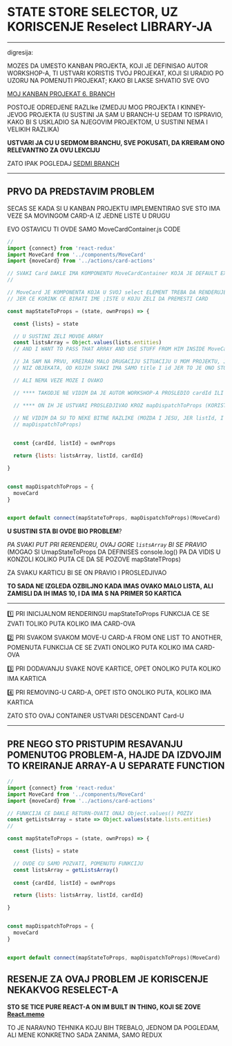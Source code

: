 # STATE STORE SELECTOR, UZ KORISCENJE Reselect LIBRARY-JA

***

digresija:

MOZES DA UMESTO KANBAN PROJEKTA, KOJI JE DEFINISAO AUTOR WORKSHOP-A, TI USTVARI KORISTIS TVOJ PROJEKAT, KOJI SI URADIO PO UZORU NA POMENUTI PROJEKAT; KAKO BI LAKSE SHVATIO SVE OVO

[MOJ KANBAN PROJEKAT 6. BRANCH](https://github.com/Rade58/kanban_redux_lodash_helpers/tree/6_refactoring_actions)

POSTOJE ODREDJENE RAZLIke IZMEDJU MOG PROJEKTA I KINNEY-JEVOG PROJEKTA (U SUSTINI JA SAM U BRANCH-U SEDAM TO ISPRAVIO, KAKO BI S USKLADIO SA NJEGOVIM PROJEKTOM, U SUSTINI NEMA I VELIKIH RAZLIKA)

**USTVARI JA CU U SEDMOM BRANCHU, SVE POKUSATI, DA KREIRAM ONO RELEVANTNO ZA OVU LEKCIJU**

ZATO IPAK POGLEDAJ [SEDMI BRANCH](https://github.com/Rade58/kanban_redux_lodash_helpers/tree/7_reselect)

***

## PRVO DA PREDSTAVIM PROBLEM

SECAS SE KADA SI U KANBAN PROJEKTU IMPLEMENTIRAO SVE STO IMA VEZE SA MOVINGOM CARD-A IZ JEDNE LISTE U DRUGU

EVO OSTAVICU TI OVDE SAMO MoveCardContainer.js CODE

```javascript
//      
import {connect} from 'react-redux'
import MoveCard from '../components/MoveCard'
import {moveCard} from '../actions/card-actions'

// SVAKI Card DAKLE IMA KOMPONENTU MoveCardContainer KOJA JE DEFAULT EXPORT OVDE
// 

// MoveCard JE KOMPONENTA KOJA U SVOJ select ELEMENT TREBA DA RENDERUJE title-OVE SVAKE LISTE KAO OPCIJE (NARAVNO UZ RELATED id LISTE)
// JER CE KORINK CE BIRATI IME ;ISTE U KOJU ZELI DA PREMESTI CARD

const mapStateToProps = (state, ownProps) => {

  const {lists} = state

  // U SUSTINI ZELI MOVDE ARRAY
  const listsArray = Object.values(lists.entities)
  // AND I WANT TO PASS THAT ARRAY AND USE STUFF FROM HIM INSIDE MoveCard

  // JA SAM NA PRVU, KREIRAO MALO DRUGACIJU SITUACIJU U MOM PROJEKTU, JER JA SAM KOMPONENTI SAMO PROSLEDJIVAO
  // NIZ OBJEKATA, OD KOJIH SVAKI IMA SAMO title I id JER TO JE ONO STO CE SE SAMO ISKORISTITI U MoveCard KOMPONENTI

  // ALI NEMA VEZE MOZE I OVAKO

  // **** TAKODJE NE VIDIM DA JE AUTOR WORKSHOP-A PROSLEDIO cardId ILI listId

  // **** ON IH JE USTVARI PROSLEDJIVAO KROZ mapDispatchToProps (KORISTIO JE    ownProps   TE FUNKCIJE )
  
  // NE VIDIM DA SU TO NEKE BITNE RAZLIKE (MOZDA I JESU, JER listId, I cardId TREBAJU DA SE URADI ACTION, PA SU ZATO UPOTREBLJENE KROZ
  // mapDispatchToProps)


  const {cardId, listId} = ownProps

  return {lists: listsArray, listId, cardId}

}


const mapDispatchToProps = {
  moveCard
}


export default connect(mapStateToProps, mapDispatchToProps)(MoveCard)
```

**U SUSTINI STA BI OVDE BIO PROBLEM**?

*PA SVAKI PUT PRI RERENDERU, OVAJ GORE `listsArray` BI SE PRAVIO* (MOGAO SI UmapStateToProps DA DEFINISES console.log() PA DA VIDIS U KONZOLI KOLIKO PUTA CE DA SE POZOVE mapStateTProps)

ZA SVAKU KARTICU BI SE ON PRAVIO I PROSLEDJIVAO

**TO SADA NE IZGLEDA OZBILJNO KADA IMAS OVAKO MALO LISTA, ALI ZAMISLI DA IH IMAS 10, I DA IMA S NA PRIMER 50 KARTICA**

***

:one: PRI INICIJALNOM RENDERINGU mapStateToProps FUNKCIJA CE SE ZVATI TOLIKO PUTA KOLIKO IMA CARD-OVA 

:two: PRI SVAKOM SVAKOM MOVE-U CARD-A FROM ONE LIST TO ANOTHER, POMENUTA FUNKCIJA CE SE ZVATI ONOLIKO PUTA KOLIKO IMA CARD-OVA

:three: PRI DODAVANJU SVAKE NOVE KARTICE, OPET ONOLIKO PUTA KOLIKO IMA KARTICA

:four: PRI REMOVING-U CARD-A, OPET ISTO ONOLIKO PUTA, KOLIKO IMA KARTICA

ZATO STO OVAJ CONTAINER USTVARI DESCENDANT Card-U

***

## PRE NEGO STO PRISTUPIM RESAVANJU POMENUTOG PROBLEM-A, HAJDE DA IZDVOJIM TO KREIRANJE ARRAY-A U SEPARATE FUNCTION

```javascript
//      
import {connect} from 'react-redux'
import MoveCard from '../components/MoveCard'
import {moveCard} from '../actions/card-actions'

// FUNKCIJA CE DAKLE RETURN-OVATI ONAJ Object.values() POZIV
const getListsArray = state => Object.values(state.lists.entities)
//

const mapStateToProps = (state, ownProps) => {

  const {lists} = state

  // OVDE CU SAMO POZVATI, POMENUTU FUNKCIJU
  const listsArray = getListsArray()
 
  const {cardId, listId} = ownProps

  return {lists: listsArray, listId, cardId}

}


const mapDispatchToProps = {
  moveCard
}


export default connect(mapStateToProps, mapDispatchToProps)(MoveCard)
```

## RESENJE ZA OVAJ PROBLEM JE KORISCENJE NEKAKVOG RESELECT-A

**STO SE TICE PURE REACT-A ON IM BUILT IN THING, KOJI SE ZOVE [React.memo](https://reactjs.org/blog/2018/10/23/react-v-16-6.html#reactmemo)**

TO JE NARAVNO TEHNIKA KOJU BIH TREBALO, JEDNOM DA POGLEDAM, ALI MENE KONKRETNO SADA ZANIMA, SAMO REDUX


